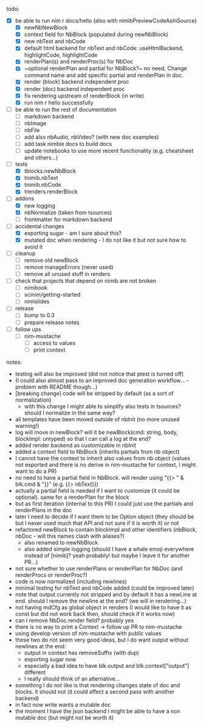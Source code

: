 todo:

- [x] be able to run nim r docs/hello (also with nimibPreviewCodeAsInSource)
  - [x] newNbNewBlock
  - [x] context field for NbBlock (populated during newNbBlock)
  - [x] new nbText and nbCode
  - [x] default html backend for nbText and nbCode: useHtmlBackend, highlightCode, highlightCode
  - [x] renderPlan(s) and renderProc(s) for NbDoc
  - [x] ~optional renderPlan and partial for NbBlock?~ no need. Change command name and add specific partial and renderPlan in doc.
  - [x] render (block) backend independent proc
  - [x] render (doc) backend independent proc
  - [x] fix rendering upstream of renderBlock (in write)
  - [x] run nim r hello successfully
- [ ] be able to run the rest of documentation
  - [ ] markdown backend
  - [ ] nbImage
  - [ ] nbFile
  - [ ] add also nbAudio, nbVideo? (with new doc examples)
  - [ ] add task nimble docs to build docs
  - [ ] update notebooks to use more recent functionality (e.g. cheatsheet and others...)
- [ ] tests
  - [x] tblocks.newNbBlock
  - [x] tnimib.nbText
  - [x] tnimib.nbCode
  - [x] trenders.renderBlock
- [ ] addons
  - [x] new logging
  - [x] nbNormalize (taken from tsources)
  - [ ] frontmatter for markdown backend
- [ ] accidental changes
  - [x] exporting sugar - am I sure about this?
  - [x] mutated doc when rendering - I do not like it but not sure how to avoid it
- [ ] cleanup
  - [ ] remove old newBlock
  - [ ] remove manageErrors (never used)
  - [ ] remove all unused stuff in renders
- [ ] check that projects that depend on nimib are not broken
  - [ ] nimibook
  - [ ] scinim/getting-started
  - [ ] nimislides
- [ ] release
  - [ ] bump to 0.3
  - [ ] prepare release notes
- [ ] follow ups
  - [ ] nim-mustache
    - [ ] access to values
    - [ ] print context

notes:

- testing will also be improved (did not notice that ptest is turned off)
- (I could also almost pass to an improved doc generation workflow... - problem with README though...)
- [breaking change] code will be stripped by default (as a sort of normalization)
  - with this change I might able to simplify also tests in tsources? should I normalize in the same way?
- all templates have been moved outside of nbInit (no more unused warning!)
- log will move in newBlock? will it be newBlock(cmd: string, body, blockImpl: untyped) so that I can call a log at the end?
- added render backend as customizable in nbInit
- added a context field to NbBlock (inherits partials from nb object)
- I cannot have the context to inherit also values from nb object (values not exported and there is no derive in nim-mustache for context, I might want to do a PR)
- no need to have a partial field in NbBlock. will render using "{{> " & blk.cmd & "}}" (e.g. {{> nbText}})
- actually a partial field is needed if I want to customize (it could be optional). same for a renderPlan for the block
- but as first iteration (internal to this PR) I could just use the partials and renderPlans in the doc
- later I need to decide if I want them to be Option object (they should be but I never used much that API and not sure if it is worth it) or not
- refactored newBlock to contain blockImpl and other identifiers (nbBlock, nbDoc - will this names clash with aliases?)
  - also renamed to newNbBlock
  - also added simple logging (should I have a whale emoji everywhere instead of \[nimib\]? yeah probably! but maybe I leave it for another PR...)
- not sure whether to use renderPlans or renderPlan for NbDoc (and renderProcs or renderProc?)
- code is now normalized (including newlines)
- minimal testing for nbText and nbCode added (could be improved later)
- note that output currently not stripped and by default it has a newLine at end. should I remove the newline at the end? (we will in rendering...)
- not having mdCfg as global object in renders (I would like to have it as const but did not work back then, should check if it works now)
- can I remove NbDoc.render field? probably yes
- there is no way to print a Context -> follow up PR to nim-mustache
- using develop version of nim-mustache with public values
- these two do not seem very good ideas, but I do want output without newlines at the end:
  - output in context has removeSuffix (with dup)
  - exporting sugar now
  - especially a bad idea to have blk.output and blk.context["output"] different
  - I really should think of an alternative...
- something I do not like is that rendering changes state of doc and blocks. it should not (it could affect a second pass with another backend)
- in fact now write wants a mutable doc
- the moment I have the json backend I might be able to have a non mutable doc (but might not be worth it)